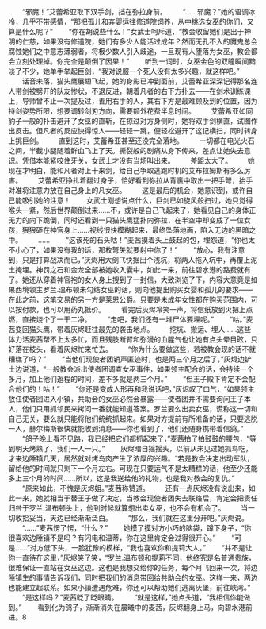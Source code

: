 　　“邪魔！”艾蕾希亚取下双手剑，挡在弥拉身前。
　　“……邪魔？”她的语调冰冷，几乎不带感情，“那把孤儿和弃婴运往修道院饲养，从中挑选女巫的你们，又算是什么呢？”
　　“你在胡说些什么！”女武士呵斥道，“教会收留她们是出于神明的仁慈，如果没有修道院，她们有多少人能活过成年？然而无孔不入的魔鬼总会腐蚀她们之中意志薄弱者，将极少数人引入歧途，一旦现有人堕落为女巫，教会都会立刻处理掉。你完全是颠倒了因果！”
　　听到一词时，女巫金色的双瞳瞬间黯淡了不少，她单手举起巨剑，“我对说服一个死人没有太多兴趣，就这样吧。”
　　话音未落，猫头鹰展翅飞起，她的身影已冲到面前，艾蕾希亚深深记得那名连人带剑被劈开的队友惨状，不退反进，朝着凡者的右下方扑去——在剑术训练课上，导师曾不止一次提及过，善用右手的人，其右下方是最难顾及到的位置，因为持剑姿势所限，想要调转剑刃方向，需要额外花费半息时间。
　　艾蕾希亚如同豹子一般的扑击避开了女巫的直斩，在掠过对方身侧时，她将双手剑横直，试图作出反击。但凡者的反应快得惊人——轻轻一跳，便轻松避开了这记横扫，同时转身上挑巨剑。
　　直到这时，艾蕾希亚甚至还没完全落地。
　　一切都在电光火石之间，半截小腿随着鲜血飞上了天。撕裂般的剧痛从身下传来，差点让她失去意识。凭借本能紧咬住牙关，女武士才没有当场叫出来。
　　差距太大了。
　　她现在才明白，能和凡者对上十来剑，给自己争取逃跑时机的艾布拉姆斯有多么厉害。
　　艾蕾希亚挣扎着翻过身子，恰好看到弥拉从背裹中取出一把手弩，抬手对准将注意力放在自己身上的凡女巫。
　　这是最后的机会，她意识到，或许自己能吸引她的注意！
　　女武士刚想说点什么，巨剑已如旋风般扫过，她只觉得喉头一紧，然后世界颠倒过来……不，或许是自己飞起来了，她看见自己的身体正无力的向下跪倒，同时还看到一只猫头鹰猛扑向弥拉，在半空中却变成了一位女孩，狠狠砸在神官身上……视线很快模糊起来，最终坠落地面，陷入无边的黑暗之中。
　　……
　　“这该死的石头咕！”麦茜摸着头上鼓起的包，埋怨道，“你也太不小心了，如果没有我的话，那枚弩矢就要射中你了！”
　　“放心，我有注意到，只是打算战决而已，”灰烬用大剑飞快掘出个浅坑，将两人拖入坑中，再覆上泥土掩埋。神罚之石和金龙全部被她收入囊中，如此一来，前往碧水港的路费就有了。她还从穿着神官袍的女人身上搜到了一封信，大致浏览了下，内容大意竟是如果西境领主罗兰.温布顿未勾结女巫的话，则向他提出购买女婴和孤儿的要求——在此之前，这笔交易的另一方是莱恩公爵。只要是未成年女性都在购买范围内，可以按付款，也可以用药丸抵价。
　　看完后灰烬冷笑一声，将信纸放到火把上点燃，直接烧个了一干二净。
　　“走吧，我们还有一堆尸体要埋呢。”
　　“咕。”麦茜变回猫头鹰，带着灰烬赶往最先的袭击地点。
　　挖坑、搬运、埋人……这些体力活麦茜帮不上太多忙，而且残肢断臂和弥漫的血腥气也让她有点头晕目眩，只好落在枝头，看着灰烬忙来忙去。
　　“你为什么要做这些，若被教会现的话不就糟糕了吗？”
　　“当他们现使者团销声匿迹时，也是两三个月之后了，”灰烬边铲土边说道，“一般教会派出使者团调查女巫事件，如果领主配合的话，会持续一个多月，加上他们返程的时间，差不多就是两三个月。”
　　“但王子殿下肯定不会配合他们的！咕！”
　　“你还是变成人形再和我说话吧，”灰烬叹了口气，“如果领主放任使者团进入小镇，共助会的女巫必然会暴露——使者团并不需要询问王子本人，他们只用抓领民来拷问一番就能知道答案。罗兰要么出卖女巫，谎称这一切和自己无关，要么就只能将他们统统抓起来。如果对方提前有所准备的话，只要逃脱一人，赫尔梅斯很快就能收到消息——你也看到了，他们还随身携带着信鸽。”
　　“鸽子晚上看不见路，我已经把它们都抓起来了，”麦茜拍了拍鼓鼓的腰包，“等到明天烤熟了，我们一人一只。”
　　灰烬暗自摇摇头，以前从未见过她抓鸟吃，才来边陲镇几天，居然就对烤鸟肉产生了浓厚的兴趣。“若是教会决定出动军队，留给他的时间就只剩下一个月左右。可现在只要运气不是太糟糕的话，他至少还能多上三个月的时间……所以，这是我送给他的礼物，也是我对教会的复仇。”
　　“原来如此，不愧是灰烬姐。”麦茜称赞道。
　　还有一点灰烬没有说出来，如此一来，她就相当于替王子做了决定，当教会现使者团失去联络后，肯定会把责任归咎于罗兰.温布顿头上，他到时候就算想出卖女巫，也不会有机会了。
　　当一切收拾妥当，天边已经渐渐泛白。
　　“那么，我们就在这里分开吧。”灰烬说。
　　“……”麦茜愣了愣，“什么？”
　　她摸了摸对方小巧的脑袋，蹲下身子，“你很喜欢边陲镇不是吗？有闪电和温蒂，你在这里肯定会过得很开心。”
　　“可是……”对方低下头，一脸犹豫的模样，“我也喜欢你和提莉大人。”
　　“并不是让你一直待在这里，”灰烬笑了笑，“罗兰.温布顿和提莉不同，他终究是名普通贵族，很难保证一直站在女巫这边。这也是我想交给你的任务，每个月飞回来一次，将边陲镇生的事情告诉我们，同时把我们的消息带回给共助会的女巫。这样一来，两边也能建立起联系。如果小镇遭遇危难，你还可以帮助她们逃离灰堡，前往峡湾。”
　　“是这样吗？”麦茜眨了眨眼睛。
　　“就是这样，”她点头道，“我相信你能做到。”
　　看到化为鸽子，渐渐消失在晨曦中的麦茜，灰烬翻身上马，向碧水港前进。8
